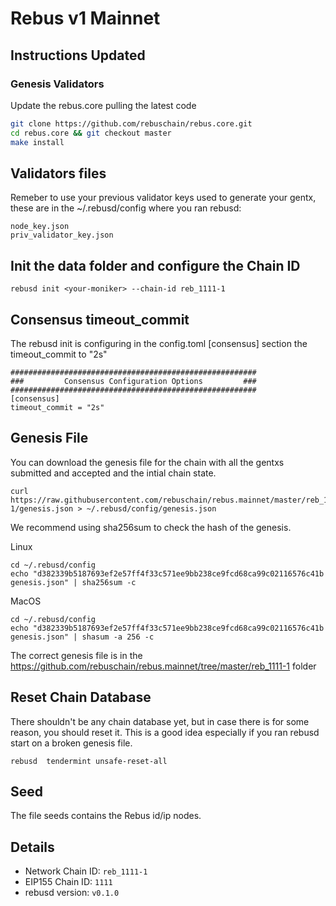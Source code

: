 # Rebus v1 Mainnet

## Instructions Updated

### Genesis Validators

Update the rebus.core pulling the latest code 

```bash
git clone https://github.com/rebuschain/rebus.core.git 
cd rebus.core && git checkout master
make install
```

## Validators files

Remeber to use your previous validator keys used to generate your gentx, these are in the ~/.rebusd/config where you ran rebusd:
```
node_key.json
priv_validator_key.json
```


## Init the data folder and configure the Chain ID 

```
rebusd init <your-moniker> --chain-id reb_1111-1
```

## Consensus timeout_commit 

The rebusd init is configuring in the config.toml [consensus] section the timeout_commit to "2s"

```
#######################################################
###         Consensus Configuration Options         ###
#######################################################
[consensus]
timeout_commit = "2s"
```


## Genesis File

You can download the genesis file for the chain with all the gentxs submitted and accepted and the intial chain state.

```
curl https://raw.githubusercontent.com/rebuschain/rebus.mainnet/master/reb_1111-1/genesis.json > ~/.rebusd/config/genesis.json
```

We recommend using sha256sum to check the hash of the genesis.

Linux
```
cd ~/.rebusd/config
echo "d382339b5187693ef2e57ff4f33c571ee9bb238ce9fcd68ca99c02116576c41b  genesis.json" | sha256sum -c
```
MacOS
```
cd ~/.rebusd/config
echo "d382339b5187693ef2e57ff4f33c571ee9bb238ce9fcd68ca99c02116576c41b  genesis.json" | shasum -a 256 -c
```

The correct genesis file is in the https://github.com/rebuschain/rebus.mainnet/tree/master/reb_1111-1 folder

## Reset Chain Database

There shouldn't be any chain database yet, but in case there is for some reason, you should reset it. This is a good idea especially if you ran rebusd start on a broken genesis file. 

```
rebusd  tendermint unsafe-reset-all 
```

## Seed 

The file seeds contains the Rebus id/ip nodes.


## Details

- Network Chain ID: `reb_1111-1`
- EIP155 Chain ID: `1111`
- rebusd version: `v0.1.0`
